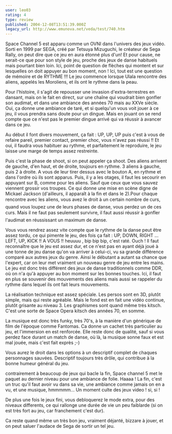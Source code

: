 ```yaml
---
user: leo03
rating: 4
type: review
published: 2004-12-08T13:51:39.000Z
legacy_url: http://www.emunova.net/veda/test/740.htm
---
```

Space Channel 5 est apparu comme un OVNI dans l'univers des jeux vidéo. Sorti en 1999 par SEGA, créé par Tetsuya Mizuguchi, le créateur de Sega Rally, on peut dire que ce jeu en aura étonné plus d'un! Et pour cause, ne serait-ce que pour son style de jeu, proche des jeux de danse habituels mais pourtant bien loin. Ici, point de question de flèches qui montent et sur lesquelles on doit appuyer au bon moment, non ! Ici, tout est une question de mémoire et de RYTHME !!! Le jeu commence lorsque Ulala rencontre des aliens, appelés les Moroliens, et ils ont le rythme dans la peau.  

  

Pour l'histoire, il s'agit de repousser une invasion d'extra-terrestres en dansant, mais on le fait en direct, sur une chaîne qui voudrait bien gonfler son audimat, et dans une ambiance des années 70 mais au XXVe siècle. Oui, ça donne une ambiance de taré, et si quelqu'un vous voit jouer à ce jeu, il vous prendra sans doute pour un dingue. Mais en jouant on se rend compte que ce n'est pas le premier dingue arrivé qui va réussir à avancer dans ce jeu.  

  

Au début il font divers mouvement, ça fait : UP, UP, UP puis c'est à vous de refaire pareil, premier contact, premier choc, vous n'avez pas réussi !! Et oui, il faudra vous habituer au rythme, et parfaitement le reproduire, le jeu laisse une marge de temps assez restreinte.  

Puis c'est la phase de shoot, si on peut appeler ça shoot. Des aliens arrivent de gauche, d'en haut, et de droite, toujours en rythme. 3 aliens à gauche, puis 2 à droite. A vous de leur tirer dessus avec le bouton A, en rythme et dans l'ordre où ils sont apparus. Puis, il y a les otages, il faut les secourir en appuyant sur B, comme pour les aliens. Sauf que ceux que vous sauvez viennent grossir vos troupes. Ce qui donne une mise en scène digne de Mickael Jackson (d'ailleurs, il apparaît à la fin et dans le 2).Pour chaque rencontre avec les aliens, vous avez le droit à un certain nombre de curs, quand vous loupez une de leurs phases de danse, vous perdez un de ces curs. Mais il ne faut pas seulement survivre, il faut aussi réussir à gonfler l'audimat en réussissant un maximum de danse.  

  

Vous vous rendrez assez vite compte que le rythme de la danse peut être assez tordu, ce qui pimente le jeu, des fois ça fait : UP, DOWN, RIGHT ... LEFT, UP, KICK !! A VOUS !! heuuuu , bip bip bip, c'est raté. Ouch ! Il faut reconnaître que le jeu est assez dur, et ce n'est pas en ayant déjà joué à une tonne de jeu danse qu'on va arriver à celui-ci, vu sa grande différence comparé aux autres jeux du genre. Ainsi le débutant a autant sa chance que l'expert, car on leur met vraiment un nouveau genre de jeu entre les mains. Le jeu est donc très différent des jeux de danse traditionnels comme DDR, où on n'a qu'à appuyer au bon moment sur les bonnes touches. Ici, il faut en plus se souvenir des mouvements des aliens mais aussi se rappeler du rythme dans lequel ils ont fait leurs mouvements.   

  

La réalisation technique est assez spéciale. Les persos sont en 3D, plutôt simple, mais qui reste agréable. Mais le fond est en fait une vidéo continue, plutôt grisante au niveau 3\. Les graphismes sont quand même très kitsch. C'est une sorte de Space Opera kitsch des années 70, en somme.  

  

La musique est donc très funky, très 70's, à la manière d'un générique de film de l'époque comme Fantomas. Ca donne un cachet très particulier au jeu, et l'immersion en est renforcée. Elle reste donc de qualité, sauf si vous perdez face durant un match de danse, où là, la musique sonne faux et est mal jouée, mais c'est fait exprès ;-)  

  

Vous aurez le droit dans les options à un descriptif complet de chaques personnages sauvées. Descriptif toujours très drôle, qui contribue à la bonne humeur général du jeu.  

  

contrairement à beaucoup de jeux qui bacle la fin, Space channel 5 met le paquet au dernier niveau pour une ambiance de folie. Haaaa ! La fin, c'est un truc qu'il faut avoir vu dans sa vie, une ambiance comme jamais on en a vu, et une musique, hmmmmm... Un moment culte des jeux video ! si, si !  

De plus une fois le jeux fini, vous debloquerez le mode extra, pour des niveaux differents, ce qui rallonge une durée de vie un peu faiblarde (si on est très fort au jeu, car franchement c'est dur).  

  

Ca reste quand même un très bon jeu, vraiment déjanté, bizzare à jouer, et on peut saluer l'audace de Sega de sortir un tel jeu.